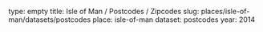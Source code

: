 type: empty
title: Isle of Man / Postcodes / Zipcodes
slug: places/isle-of-man/datasets/postcodes
place: isle-of-man
dataset: postcodes
year: 2014
